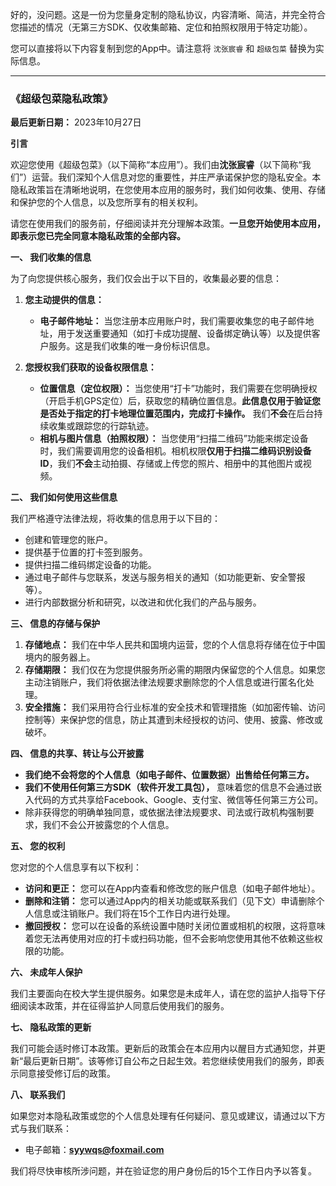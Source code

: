 好的，没问题。这是一份为您量身定制的隐私协议，内容清晰、简洁，并完全符合您描述的情况（无第三方SDK、仅收集邮箱、定位和拍照权限用于特定功能）。

您可以直接将以下内容复制到您的App中。请注意将 `沈张宸睿` 和 `超级包菜` 替换为实际信息。

---

### **《超级包菜隐私政策》**

**最后更新日期：** 2023年10月27日

**引言**

欢迎您使用《超级包菜》（以下简称“本应用”）。我们由**沈张宸睿**（以下简称“我们”）运营。我们深知个人信息对您的重要性，并庄严承诺保护您的隐私安全。本隐私政策旨在清晰地说明，在您使用本应用的服务时，我们如何收集、使用、存储和保护您的个人信息，以及您所享有的相关权利。

请您在使用我们的服务前，仔细阅读并充分理解本政策。**一旦您开始使用本应用，即表示您已完全同意本隐私政策的全部内容。**

**一、 我们收集的信息**

为了向您提供核心服务，我们仅会出于以下目的，收集最必要的信息：

1.  **您主动提供的信息：**
    *   **电子邮件地址：** 当您注册本应用账户时，我们需要收集您的电子邮件地址，用于发送重要通知（如打卡成功提醒、设备绑定确认等）以及提供客户服务。这是我们收集的唯一身份标识信息。

2.  **您授权我们获取的设备权限信息：**
    *   **位置信息（定位权限）：** 当您使用“打卡”功能时，我们需要在您明确授权（开启手机GPS定位）后，获取您的精确位置信息。**此信息仅用于验证您是否处于指定的打卡地理位置范围内，完成打卡操作。** 我们**不会**在后台持续收集或跟踪您的行踪轨迹。
    *   **相机与图片信息（拍照权限）：** 当您使用“扫描二维码”功能来绑定设备时，我们需要调用您的设备相机。相机权限**仅用于扫描二维码识别设备ID**，我们**不会**主动拍摄、存储或上传您的照片、相册中的其他图片或视频。

**二、 我们如何使用这些信息**

我们严格遵守法律法规，将收集的信息用于以下目的：
*   创建和管理您的账户。
*   提供基于位置的打卡签到服务。
*   提供扫描二维码绑定设备的功能。
*   通过电子邮件与您联系，发送与服务相关的通知（如功能更新、安全警报等）。
*   进行内部数据分析和研究，以改进和优化我们的产品与服务。

**三、 信息的存储与保护**

1.  **存储地点：** 我们在中华人民共和国境内运营，您的个人信息将存储在位于中国境内的服务器上。
2.  **存储期限：** 我们仅在为您提供服务所必需的期限内保留您的个人信息。如果您主动注销账户，我们将依据法律法规要求删除您的个人信息或进行匿名化处理。
3.  **安全措施：** 我们采用符合行业标准的安全技术和管理措施（如加密传输、访问控制等）来保护您的信息，防止其遭到未经授权的访问、使用、披露、修改或破坏。

**四、 信息的共享、转让与公开披露**

*   **我们绝不会将您的个人信息（如电子邮件、位置数据）出售给任何第三方。**
*   **我们不使用任何第三方SDK（软件开发工具包），** 意味着您的信息不会通过嵌入代码的方式共享给Facebook、Google、支付宝、微信等任何第三方公司。
*   除非获得您的明确单独同意，或依据法律法规要求、司法或行政机构强制要求，我们不会公开披露您的个人信息。

**五、 您的权利**

您对您的个人信息享有以下权利：
*   **访问和更正：** 您可以在App内查看和修改您的账户信息（如电子邮件地址）。
*   **删除和注销：** 您可以通过App内的相关功能或联系我们（见下文）申请删除个人信息或注销账户。我们将在15个工作日内进行处理。
*   **撤回授权：** 您可以在设备的系统设置中随时关闭位置或相机的权限，这将意味着您无法再使用对应的打卡或扫码功能，但不会影响您使用其他不依赖这些权限的功能。

**六、 未成年人保护**

我们主要面向在校大学生提供服务。如果您是未成年人，请在您的监护人指导下仔细阅读本政策，并在征得监护人同意后使用我们的服务。

**七、 隐私政策的更新**

我们可能会适时修订本政策。更新后的政策会在本应用内以醒目方式通知您，并更新“最后更新日期”。该等修订自公布之日起生效。若您继续使用我们的服务，即表示同意接受修订后的政策。

**八、 联系我们**

如果您对本隐私政策或您的个人信息处理有任何疑问、意见或建议，请通过以下方式与我们联系：
*   电子邮箱：**syywqs@foxmail.com**

我们将尽快审核所涉问题，并在验证您的用户身份后的15个工作日内予以答复。

